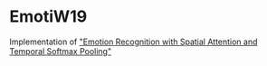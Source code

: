 # EmotiW19

Implementation of ["Emotion Recognition with Spatial Attention and Temporal Softmax Pooling"](https://arxiv.org/abs/1910.01254)
